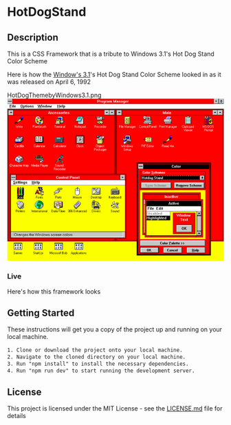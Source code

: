 # HotDogStand

## Description 
This is a CSS Framework that is a tribute to Windows 3.1's Hot Dog Stand Color Scheme

Here is how the [Window's 3.1](https://en.wikipedia.org/wiki/Windows_3.1x "Wikipedia for Window's 3.1")'s Hot Dog Stand Color Scheme looked in as it was released on April 6, 1992

HotDogThemebyWindows3.1.png
![Window's 3.1 Hot Dog Theme](HotDogThemebyWindows3.1.png "Hot Dog Theme Inspiration")

### Live
Here's how this framework looks

## Getting Started

These instructions will get you a copy of the project up and running on your local machine.


```
1. Clone or download the project onto your local machine.
2. Navigate to the cloned directory on your local machine.
3. Run "npm install" to install the necessary dependencies. 
4. Run "npm run dev" to start running the development server.
```


## License

This project is licensed under the MIT License - see the [LICENSE.md](LICENSE.md) file for details
